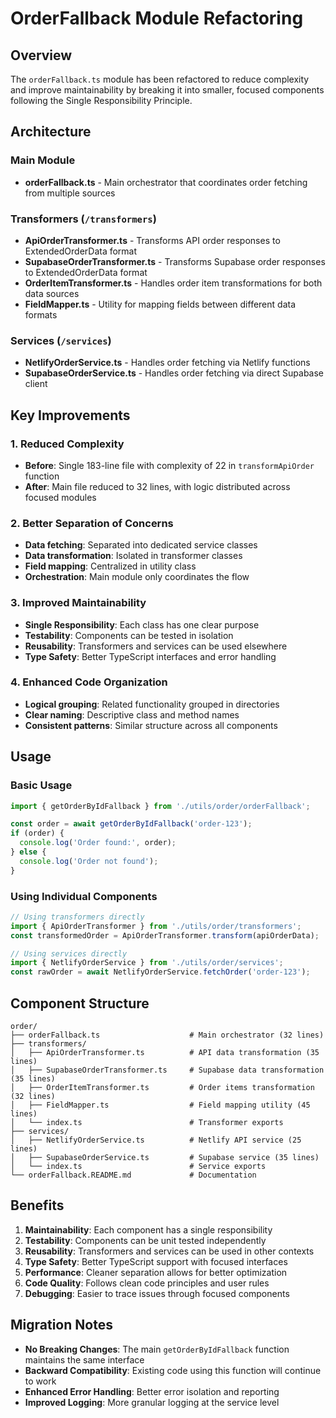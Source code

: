 # OrderFallback Module Refactoring

## Overview
The `orderFallback.ts` module has been refactored to reduce complexity and improve maintainability by breaking it into smaller, focused components following the Single Responsibility Principle.

## Architecture

### Main Module
- **orderFallback.ts** - Main orchestrator that coordinates order fetching from multiple sources

### Transformers (`/transformers`)
- **ApiOrderTransformer.ts** - Transforms API order responses to ExtendedOrderData format
- **SupabaseOrderTransformer.ts** - Transforms Supabase order responses to ExtendedOrderData format
- **OrderItemTransformer.ts** - Handles order item transformations for both data sources
- **FieldMapper.ts** - Utility for mapping fields between different data formats

### Services (`/services`)
- **NetlifyOrderService.ts** - Handles order fetching via Netlify functions
- **SupabaseOrderService.ts** - Handles order fetching via direct Supabase client

## Key Improvements

### 1. Reduced Complexity
- **Before**: Single 183-line file with complexity of 22 in `transformApiOrder` function
- **After**: Main file reduced to 32 lines, with logic distributed across focused modules

### 2. Better Separation of Concerns
- **Data fetching**: Separated into dedicated service classes
- **Data transformation**: Isolated in transformer classes
- **Field mapping**: Centralized in utility class
- **Orchestration**: Main module only coordinates the flow

### 3. Improved Maintainability
- **Single Responsibility**: Each class has one clear purpose
- **Testability**: Components can be tested in isolation
- **Reusability**: Transformers and services can be used elsewhere
- **Type Safety**: Better TypeScript interfaces and error handling

### 4. Enhanced Code Organization
- **Logical grouping**: Related functionality grouped in directories
- **Clear naming**: Descriptive class and method names
- **Consistent patterns**: Similar structure across all components

## Usage

### Basic Usage
```typescript
import { getOrderByIdFallback } from './utils/order/orderFallback';

const order = await getOrderByIdFallback('order-123');
if (order) {
  console.log('Order found:', order);
} else {
  console.log('Order not found');
}
```

### Using Individual Components
```typescript
// Using transformers directly
import { ApiOrderTransformer } from './utils/order/transformers';
const transformedOrder = ApiOrderTransformer.transform(apiOrderData);

// Using services directly
import { NetlifyOrderService } from './utils/order/services';
const rawOrder = await NetlifyOrderService.fetchOrder('order-123');
```

## Component Structure

```
order/
├── orderFallback.ts                    # Main orchestrator (32 lines)
├── transformers/
│   ├── ApiOrderTransformer.ts          # API data transformation (35 lines)
│   ├── SupabaseOrderTransformer.ts     # Supabase data transformation (35 lines)
│   ├── OrderItemTransformer.ts         # Order items transformation (32 lines)
│   ├── FieldMapper.ts                  # Field mapping utility (45 lines)
│   └── index.ts                        # Transformer exports
├── services/
│   ├── NetlifyOrderService.ts          # Netlify API service (25 lines)
│   ├── SupabaseOrderService.ts         # Supabase service (35 lines)
│   └── index.ts                        # Service exports
└── orderFallback.README.md             # Documentation
```

## Benefits

1. **Maintainability**: Each component has a single responsibility
2. **Testability**: Components can be unit tested independently
3. **Reusability**: Transformers and services can be used in other contexts
4. **Type Safety**: Better TypeScript support with focused interfaces
5. **Performance**: Cleaner separation allows for better optimization
6. **Code Quality**: Follows clean code principles and user rules
7. **Debugging**: Easier to trace issues through focused components

## Migration Notes

- **No Breaking Changes**: The main `getOrderByIdFallback` function maintains the same interface
- **Backward Compatibility**: Existing code using this function will continue to work
- **Enhanced Error Handling**: Better error isolation and reporting
- **Improved Logging**: More granular logging at the service level 